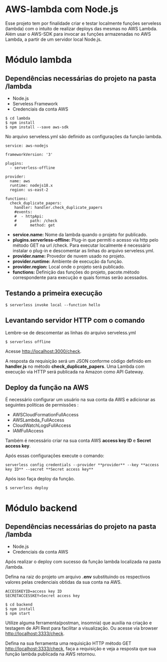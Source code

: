 <h1> AWS-lambda com Node.js</h1>

<p> Esse projeto tem por finalidade criar e testar localmente funções serveless (lambda) com o intuito de realizar deploys das mesmas no AWS Lambda. Além usar o AWS-SDK para invocar as funções armazenadas no AWS Lambda, a partir de um servidor local Node.js.</p>

<h1> Módulo lambda </h1>
<h2>Dependências necessárias do projeto na pasta <strong>/lambda</strong></h2>
<ul>
    <li> Node.js </li>
    <li> Serveless Framework </li>
    <li> Credenciais da conta AWS </li>
</ul>

```
$ cd lambda
$ npm install
$ npm install --save aws-sdk
```

<p> No arquivo serveless.yml são definido as configurações da função lambda.</p>

```
service: aws-nodejs

frameworkVersion: '3'

plugins:
  - serverless-offline

provider:
  name: aws
  runtime: nodejs18.x
  region: us-east-2

functions:
  check_duplicate_papers:
    handler: handler.check_duplicate_papers
    #events:
    #  - httpApi:
    #      path: /check
    #      method: get
```

<ul>
    <li><strong>service.name:</strong> Nome da lambda quando o projeto for publicado.</li>
    <li><strong>plugins.serverless-offline:</strong> Plug-in que permiti o acesso via http pelo método GET na url /check. Para executar localmente é necessário instalar o plug-in e descomentar as linhas do arquivo serveless.yml.</li>
    <li><strong>provider.name:</strong> Provedor de nuvem usado no projeto.</li>
    <li><strong>provider.runtime:</strong> Ambiente de execução da função.</li>
    <li><strong>provider.region:</strong> Local onde o projeto será publicado.</li>
    <li><strong>functions:</strong> Definição das funções do projeto, pacote.método correspondente para execução e quais formas serão acessados.</li>
</ul>

<h2>Testando a primeira execução</h2>

```
$ serverless invoke local --function hello
```

<h2>Levantando servidor HTTP com o comando</h2>
<p> Lembre-se de descomentar as linhas do arquivo serveless.yml</p>

```
$ serverless offline
```

Acesse [http://localhost:3000/check](http://localhost:3000/check).

A resposta da requisição será um JSON conforme código definido em **handler.js** no método **check_duplicate_papers**. Uma Lambda com execução via HTTP será publicada na Amazon como API Gateway.

<h2> Deploy da função na AWS </h2>
<p> É necessário configurar um usuário na sua conta da AWS e adicionar as seguintes políticas de permissões : </p>
<ul>
    <li>AWSCloudFormationFullAccess	</li>
    <li>AWSLambda_FullAccess</li>
    <li>CloudWatchLogsFullAccess</li>
    <li>IAMFullAccess</li>
</ul>

Também é necessário criar na sua conta AWS **access key ID** e **Secret access key**.

<p> Após essas configurações execute o comando: </p>

```
serverless config credentials --provider **provider** --key **access key ID** --secret **Secret access key**
```

<p> Após isso faça deploy da função.</p>

```
$ serverless deploy
```

<h1>Módulo backend</h1>
<h2>Dependências necessárias do projeto na pasta <strong>/lambda</strong></h2>
<ul>
    <li> Node.js </li>
    <li> Credenciais da conta AWS </li>
</ul>

<p> Após realizar o deploy com sucesso da função lambda localizada na pasta /lambda. </p>

Defina na raiz do projeto um arquivo **.env** substituindo os respectivos valores pelas credenciais obtidas da sua conta na AWS.

```
ACCESSKEYID=access key ID
SECRETACCESSKEY=Secret access key
```

```
$ cd backend
$ npm install
$ npm start
```

Utilize alguma ferramenta(postman, insomnia) que auxilia na criação e testagem de API Rest para facilitar a visualização. Ou acesse via browser [http://localhost:3333/check](http://localhost:3333/check).

Defina na sua ferramenta uma requisição HTTP método GET [http://localhost:3333/check](http://localhost:3333/check), faça a requisição e veja a resposta que sua função lambda publicada na AWS retornou.

